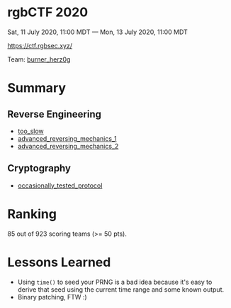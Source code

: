 # rgbCTF 2020
Sat, 11 July 2020, 11:00 MDT — Mon, 13 July 2020, 11:00 MDT

<https://ctf.rgbsec.xyz/>

Team: [burner_herz0g](https://ctftime.org/team/63292)

# Summary

## Reverse Engineering

* [too_slow](too_slow/)
* [advanced_reversing_mechanics_1](advanced_reversing_mechanics_1/)
* [advanced_reversing_mechanics_2](advanced_reversing_mechanics_2/)

## Cryptography

* [occasionally_tested_protocol](occasionally_tested_protocol/)

# Ranking

85 out of 923 scoring teams (>= 50 pts).

# Lessons Learned

* Using `time()` to seed your PRNG is a bad idea because it's easy to derive that seed using the current time range and some known output.
* Binary patching, FTW :)

